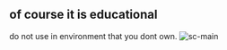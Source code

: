 ## of course it is educational
do not use in environment that you dont own.
![sc-main](https://raw.githubusercontent.com/echel0nn/KL-E-0/master/images/kleo.jpg)
